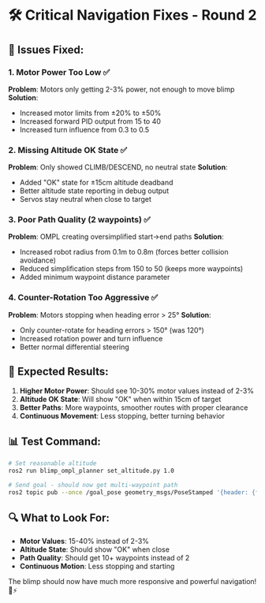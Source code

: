 # 🛠️ Critical Navigation Fixes - Round 2

## 🚨 **Issues Fixed:**

### **1. Motor Power Too Low** ✅
**Problem**: Motors only getting 2-3% power, not enough to move blimp
**Solution**: 
- Increased motor limits from ±20% to ±50%
- Increased forward PID output from 15 to 40
- Increased turn influence from 0.3 to 0.5

### **2. Missing Altitude OK State** ✅  
**Problem**: Only showed CLIMB/DESCEND, no neutral state
**Solution**:
- Added "OK" state for ±15cm altitude deadband
- Better altitude state reporting in debug output
- Servos stay neutral when close to target

### **3. Poor Path Quality (2 waypoints)** ✅
**Problem**: OMPL creating oversimplified start→end paths
**Solution**:
- Increased robot radius from 0.1m to 0.8m (forces better collision avoidance)
- Reduced simplification steps from 150 to 50 (keeps more waypoints)
- Added minimum waypoint distance parameter

### **4. Counter-Rotation Too Aggressive** ✅
**Problem**: Motors stopping when heading error > 25°
**Solution**:
- Only counter-rotate for heading errors > 150° (was 120°)
- Increased rotation power and turn influence
- Better normal differential steering

## 🎯 **Expected Results:**

1. **Higher Motor Power**: Should see 10-30% motor values instead of 2-3%
2. **Altitude OK State**: Will show "OK" when within 15cm of target
3. **Better Paths**: More waypoints, smoother routes with proper clearance
4. **Continuous Movement**: Less stopping, better turning behavior

## 📊 **Test Command:**
```bash
# Set reasonable altitude
ros2 run blimp_ompl_planner set_altitude.py 1.0

# Send goal - should now get multi-waypoint path
ros2 topic pub --once /goal_pose geometry_msgs/PoseStamped '{header: {frame_id: "map"}, pose: {position: {x: 2.0, y: -3.0, z: 0.0}, orientation: {w: 1.0}}}'
```

## 🔍 **What to Look For:**
- **Motor Values**: 15-40% instead of 2-3%
- **Altitude State**: Should show "OK" when close
- **Path Quality**: Should get 10+ waypoints instead of 2
- **Continuous Motion**: Less stopping and starting

The blimp should now have much more responsive and powerful navigation! 🚁⚡
